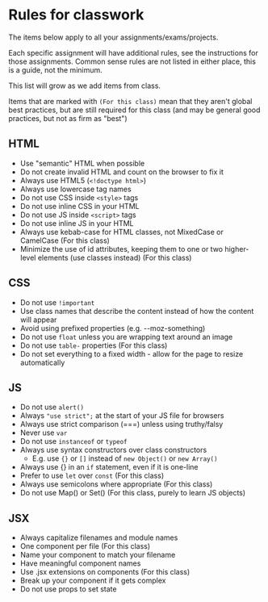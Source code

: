 # Rules for classwork

The items below apply to all your assignments/exams/projects.

Each specific assignment will have additional rules, see the instructions for those assignments.  Common sense rules are not listed in either place, this is a guide, not the minimum.

This list will grow as we add items from class.

Items that are marked with `(For this class)` mean that they aren't global best practices, but are still required for this class (and may be general good practices, but not as firm as "best")

## HTML
- Use "semantic" HTML when possible
- Do not create invalid HTML and count on the browser to fix it
- Always use HTML5 (`<!doctype html>`)
- Always use lowercase tag names
- Do not use CSS inside `<style>` tags 
- Do not use inline CSS in your HTML
- Do not use JS inside `<script>` tags
- Do not use inline JS in your HTML
- Always use kebab-case for HTML classes, not MixedCase or CamelCase (For this class)
- Minimize the use of id attributes, keeping them to one or two higher-level elements (use classes instead) (For this class)

## CSS
- Do not use `!important`
- Use class names that describe the content instead of how the content will appear
- Avoid using prefixed properties (e.g. --moz-something)
- Do not use `float` unless you are wrapping text around an image
- Do not use `table-` properties (For this class) 
- Do not set everything to a fixed width - allow for the page to resize automatically

## JS
- Do not use `alert()` 
- Always `"use strict";` at the start of your JS file for browsers
- Always use strict comparison (===) unless using truthy/falsy
- Never use `var`
- Do not use `instanceof` or `typeof`
- Always use syntax constructors over class constructors
  - E.g. use `{}` or `[]` instead of `new Object()` or `new Array()`
- Always use {} in an `if` statement, even if it is one-line
- Prefer to use `let` over `const` (For this class)
- Always use semicolons where appropriate (For this class)
- Do not use Map() or Set() (For this class, purely to learn JS objects)

## JSX
- Always capitalize filenames and module names
- One component per file (For this class)
- Name your component to match your filename
- Have meaningful component names
- Use .jsx extensions on components (For this class) 
- Break up your component if it gets complex
- Do not use props to set state
